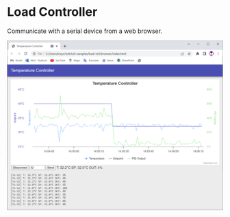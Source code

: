 # Load Controller

Communicate with a serial device from a web browser.

![alt text](_more/temperature-controller-chart.png "A chart showing values obtained from a temperature controller over a serial interface")